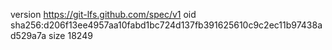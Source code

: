 version https://git-lfs.github.com/spec/v1
oid sha256:d206f13ee4957aa10fabd1bc724d137fb391625610c9c2ec11b97438ad529a7a
size 18249
